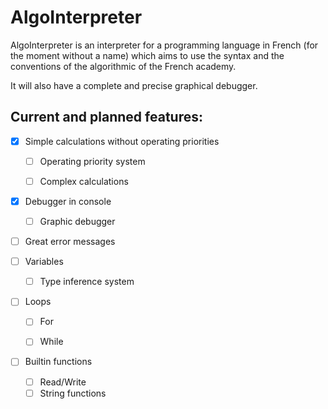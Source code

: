# AlgoInterpreter

AlgoInterpreter is an interpreter for a programming language in French (for the moment without a name) which aims to use the syntax and the conventions of the algorithmic of the French academy.

It will also have a complete and precise graphical debugger.

## Current and planned features:

+ [X] Simple calculations without operating priorities
  + [ ] Operating priority system
  + [ ] Complex calculations
    

+ [X] Debugger in console
  + [ ] Graphic debugger
+ [ ] Great error messages
    

+ [ ] Variables
  + [ ] Type inference system


+ [ ] Loops
    + [ ] For
    + [ ] While
 

+ [ ] Builtin functions
    + [ ] Read/Write 
    + [ ] String functions
